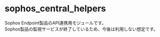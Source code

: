 # sophos_central_helpers  

Sophos Endpoint製品のAPI連携用モジュールです。  
Sophos製品の監視サービスが終了しているため、今後は利用しない想定です。  
